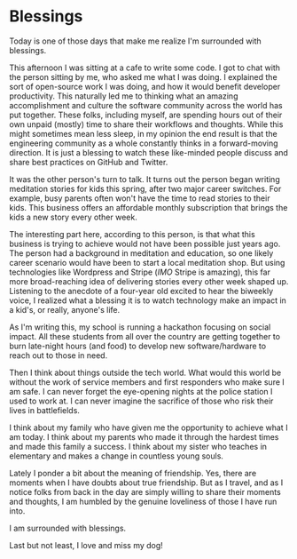 # Blessings

Today is one of those days that make me realize I'm surrounded with blessings.

This afternoon I was sitting at a cafe to write some code.
I got to chat with the person sitting by me, who asked me what I was doing.
I explained the sort of open-source work I was doing, and how it would benefit
developer productivity.
This naturally led me to thinking what an amazing accomplishment and culture the
software community across the world has put together.
These folks, including myself, are spending hours out of their own unpaid
(mostly) time to share their workflows and thoughts.
While this might sometimes mean less sleep, in my opinion the end result is that
the engineering community as a whole constantly thinks in a forward-moving
direction.
It is just a blessing to watch these like-minded people discuss and share best
practices on GitHub and Twitter.

It was the other person's turn to talk.
It turns out the person began writing meditation stories for kids this spring,
after two major career switches.
For example, busy parents often won't have the time to read stories to their
kids.
This business offers an affordable monthly subscription that brings the kids a
new story every other week.

The interesting part here, according to this person, is that what this business
is trying to achieve would not have been possible just years ago.
The person had a background in meditation and education, so one likely career
scenario would have been to start a local meditation shop.
But using technologies like Wordpress and Stripe (*IMO* Stripe is amazing), this
far more broad-reaching idea of delivering stories every other week shaped up.
Listening to the anecdote of a four-year old excited to hear the biweekly voice,
I realized what a blessing it is to watch technology make an impact in a kid's,
or really, anyone's life.

As I'm writing this, my school is running a hackathon focusing on social impact.
All these students from all over the country are getting together to burn
late-night hours (and food) to develop new software/hardware to reach out to
those in need.

Then I think about things outside the tech world.
What would this world be without the work of service members and first
responders who make sure I am safe.
I can never forget the eye-opening nights at the police station I used to work
at.
I can never imagine the sacrifice of those who risk their lives in battlefields.

I think about my family who have given me the opportunity to achieve what I am
today.
I think about my parents who made it through the hardest times and made this
family a success.
I think about my sister who teaches in elementary and makes a change in
countless young souls.

Lately I ponder a bit about the meaning of friendship.
Yes, there are moments when I have doubts about true friendship.
But as I travel, and as I notice folks from back in the day are simply willing
to share their moments and thoughts, I am humbled by the genuine loveliness of
those I have run into.

I am surrounded with blessings.

Last but not least, I love and miss my dog!

